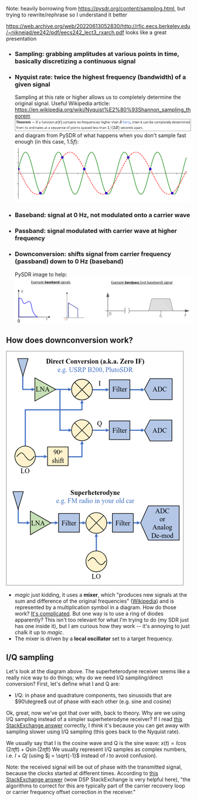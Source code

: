 
Note: heavily borrowing from https://pysdr.org/content/sampling.html, but trying to rewrite/rephrase so I understand it better

https://web.archive.org/web/20220613052830/http://rfic.eecs.berkeley.edu/~niknejad/ee242/pdf/eecs242_lect3_rxarch.pdf looks like a great presentation

- ### Sampling: grabbing amplitudes at various points in time, basically discretizing a continuous signal
- ### Nyquist rate: twice the highest frequency (bandwidth) of a given signal
    Sampling at this rate or higher allows us to completely determine the original signal. Useful Wikipedia article: https://en.wikipedia.org/wiki/Nyquist%E2%80%93Shannon_sampling_theorem
    ![Nyquist-Shannon sampling theorem](nyquist_shannon.png)
    and diagram from PySDR of what happens when you don't sample fast enough (in this case, $1.5f$):
    ![too slow oh no](too_slow.png)
- ### Baseband: signal at 0 Hz, not modulated onto a carrier wave
- ### Passband: signal modulated with carrier wave at higher frequency
- ### Downconversion: shifts signal from carrier frequency (passband) down to 0 Hz (baseband)
    PySDR image to help:
    ![baseband vs passband](baseband_passband.png)

## How does downconversion work?
![Sampling diagrams from PySDR](pysdr_sampling.png)
- *magic* just kidding, it uses a **mixer**, which "produces new signals at the sum and difference of the original frequencies" ([Wikipedia](https://en.wikipedia.org/wiki/Frequency_mixer)) and is represented by a multiplication symbol in a diagram. How do those work? [It's complicated](https://www.analog.com/media/en/training-seminars/design-handbooks/Basic-Linear-Design/Chapter4.pdf). But one way is to use a ring of diodes apparently? This isn't too relevant for what I'm trying to do (my SDR just has one inside it), but I am curious how they work -- it's annoying to just chalk it up to *magic*.
- The mixer is driven by a **local oscillator** set to a target frequency.

## I/Q sampling
Let's look at the diagram above. The superheterodyne receiver seems like a really nice way to do things; why do we need I/Q sampling/direct conversion?
First, let's define what I and Q are:
- I/Q: in phase and quadrature components, two sinusoids that are $90\degree$ out of phase with each other (e.g. sine and cosine)

Ok, great, now we've got that over with, back to theory. Why are we using I/Q sampling instead of a simpler superheterodyne receiver? If I read [this StackExchange answer](https://dsp.stackexchange.com/questions/37627/why-do-sdr-receivers-emit-i-q-samples) correctly, I *think* it's because you can get away with sampling slower using I/Q sampling (this goes back to the Nyquist rate).

We usually say that I is the cosine wave and Q is the sine wave: $x(t) = I \cos(2\pi ft) + Q \sin(2\pi ft)$ We usually represent I/Q samples as complex numbers, i.e. $I+Qj$ (using $j = \sqrt{-1}$ instead of $i$ to avoid confusion).

Note: the received signal will be out of phase with the transmitted signal, because the clocks started at different times. According to [this StackExchange answer](https://dsp.stackexchange.com/questions/76157/phase-offset-analysis-in-real-trsnsmitted-signal) (wow DSP StackExchange is very helpful here), "the algorithms to correct for this are typically part of the carrier recovery loop or carrier frequency offset correction in the receiver."